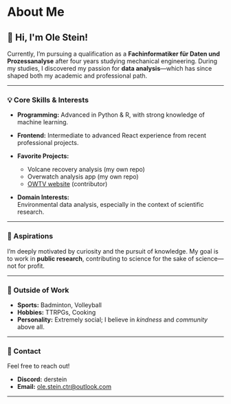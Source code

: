 # About Me

## 👋 Hi, I'm Ole Stein!

Currently, I’m pursuing a qualification as a **Fachinformatiker für Daten und Prozessanalyse** after four years studying mechanical engineering. During my studies, I discovered my passion for **data analysis**—which has since shaped both my academic and professional path.

---

### 💡 Core Skills & Interests

- **Programming:** Advanced in Python & R, with strong knowledge of machine learning.
- **Frontend:** Intermediate to advanced React experience from recent professional projects.
- **Favorite Projects:**  
  - Volcane recovery analysis (my own repo)  
  - Overwatch analysis app (my own repo)  
  - [OWTV website](owtv.gg) (contributor)

- **Domain Interests:**  
  Environmental data analysis, especially in the context of scientific research.

---

### 🎯 Aspirations

I’m deeply motivated by curiosity and the pursuit of knowledge. My goal is to work in **public research**, contributing to science for the sake of science—not for profit.

---

### 🏸 Outside of Work

- **Sports:** Badminton, Volleyball
- **Hobbies:** TTRPGs, Cooking
- **Personality:** Extremely social; I believe in *kindness* and *community* above all.

---

### 🤝 Contact

Feel free to reach out!
- **Discord:** derstein
- **Email:** ole.stein.ctr@outlook.com

---
